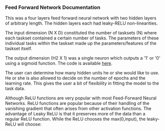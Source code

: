 ### Feed Forward Network Documentation

This was a four layers feed forward neural network with two hidden layers of arbitrary length. The hidden layers each had leaky-RELU non-linearities. 

The input dimension (N X D) constituted the number of tasksets (N) where each taskset contained a certain number of tasks. The parameters of these individual tasks within the taskset made up the parameters/features of the taskset itself. 

The output dimension (H2 X 1) was a single neuron which outputs a '1' or '0' using a sigmoid function. The code is available [here](https://github.com/RobertHa/Bachelor-Thesis). 

The user can determine how many hidden units he or she would like to use. He or she is also allowed to decide on the number of epochs and the learning rate. This gives the user a bit of flexibility in fitting the model to the task data. 

Although ReLU functions are very popular with most Feed-Forward Neural Networks. ReLU functions are popular because of their handling of the vanishing gradient that often arises from other activation functions. The advantage of Leaky ReLU is that it preserves more of the data than a regular ReLU function. While the ReLU chooses the max(0,input), the leaky-ReLU will choose:
